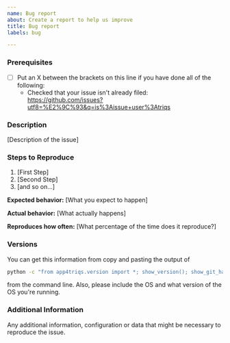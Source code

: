 ```yaml
---
name: Bug report
about: Create a report to help us improve
title: Bug report
labels: bug

---
```


<!--
NOTE: The issue list is not the place for general questions.
Please consider using the mailing list instead:
https://groups.google.com/a/flatironinstitute.org/forum/#!forum/triqs
-->

### Prerequisites

* [ ] Put an X between the brackets on this line if you have done all of the following:
    * Checked that your issue isn't already filed: https://github.com/issues?utf8=%E2%9C%93&q=is%3Aissue+user%3Atriqs

### Description

[Description of the issue]

### Steps to Reproduce

1. [First Step]
2. [Second Step]
3. [and so on...]

**Expected behavior:** [What you expect to happen]

**Actual behavior:** [What actually happens]

**Reproduces how often:** [What percentage of the time does it reproduce?]

### Versions

You can get this information from copy and pasting the output of
```bash
python -c "from app4triqs.version import *; show_version(); show_git_hash();"
```
from the command line. Also, please include the OS and what version of the OS you're running.

### Additional Information

Any additional information, configuration or data that might be necessary to reproduce the issue.

